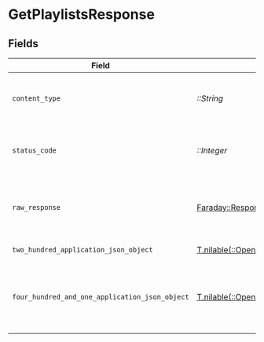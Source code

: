 # GetPlaylistsResponse


## Fields

| Field                                                                                                                                  | Type                                                                                                                                   | Required                                                                                                                               | Description                                                                                                                            |
| -------------------------------------------------------------------------------------------------------------------------------------- | -------------------------------------------------------------------------------------------------------------------------------------- | -------------------------------------------------------------------------------------------------------------------------------------- | -------------------------------------------------------------------------------------------------------------------------------------- |
| `content_type`                                                                                                                         | *::String*                                                                                                                             | :heavy_check_mark:                                                                                                                     | HTTP response content type for this operation                                                                                          |
| `status_code`                                                                                                                          | *::Integer*                                                                                                                            | :heavy_check_mark:                                                                                                                     | HTTP response status code for this operation                                                                                           |
| `raw_response`                                                                                                                         | [Faraday::Response](https://www.rubydoc.info/gems/faraday/Faraday/Response)                                                            | :heavy_check_mark:                                                                                                                     | Raw HTTP response; suitable for custom response parsing                                                                                |
| `two_hundred_application_json_object`                                                                                                  | [T.nilable(::OpenApiSDK::Operations::GetPlaylistsResponseBody)](../../models/operations/getplaylistsresponsebody.md)                   | :heavy_minus_sign:                                                                                                                     | returns all playlists                                                                                                                  |
| `four_hundred_and_one_application_json_object`                                                                                         | [T.nilable(::OpenApiSDK::Operations::GetPlaylistsPlaylistsResponseBody)](../../models/operations/getplaylistsplaylistsresponsebody.md) | :heavy_minus_sign:                                                                                                                     | Unauthorized - Returned if the X-Plex-Token is missing from the header or query.                                                       |